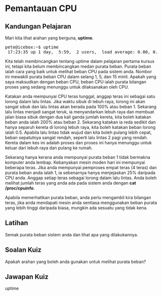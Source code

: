 # Pemantauan CPU

## Kandungan Pelajaran

Mari kita lihat arahan yang berguna, <b>uptime</b>.

<pre>
pete@icebox:~$ uptime
 17:23:35 up 1 day,  5:59,  2 users,  load average: 0.00, 0.02, 0.05
</pre>

Kita telah membincangkan tentang uptime dalam pelajaran pertama kursus ini, tetapi kita belum membincangkan medan purata beban. Purata beban ialah cara yang baik untuk melihat beban CPU pada sistem anda. Nombor ini mewakili purata beban CPU dalam selang 1, 5, dan 15 minit. Apakah yang saya maksudkan dengan beban CPU, beban CPU ialah purata bilangan proses yang sedang menunggu untuk dilaksanakan oleh CPU.

Katakan anda mempunyai CPU teras tunggal, anggap teras ini sebagai satu lorong dalam lalu lintas. Jika waktu sibuk di lebuh raya, lorong ini akan sangat sibuk dan lalu lintas akan berada pada 100% atau beban 1. Sekarang lalu lintas menjadi sangat teruk, ia menyandarkan lebuh raya dan membuat jalan biasa sibuk dengan dua kali ganda jumlah kereta, kita boleh katakan beban anda ialah 200% atau beban 2. Sekarang katakan ia reda sedikit dan hanya separuh kereta di lorong lebuh raya, kita boleh katakan beban lorong ialah 0.5. Apabila lalu lintas tidak wujud dan kita boleh pulang lebih cepat, beban sepatutnya sangat rendah, seperti lalu lintas 2 pagi yang rendah. Kereta dalam kes ini adalah proses dan proses ini hanya menunggu untuk keluar dari lebuh raya dan pulang ke rumah.

Sekarang hanya kerana anda mempunyai purata beban 1 tidak bermakna komputer anda lembap. Kebanyakan mesin moden hari ini mempunyai beberapa teras. Jika anda mempunyai pemproses empat teras (4 teras) dan purata beban anda ialah 1, ia sebenarnya hanya menjejaskan 25% daripada CPU anda. Anggap setiap teras sebagai lorong dalam lalu lintas. Anda boleh melihat jumlah teras yang anda ada pada sistem anda dengan <b>cat /proc/cpuinfo</b>.

Apabila memerhatikan purata beban, anda perlu mengambil kira bilangan teras, jika anda mendapati mesin anda sentiasa menggunakan beban purata yang lebih tinggi daripada biasa, mungkin ada sesuatu yang tidak kena.

## Latihan

Semak purata beban sistem anda dan lihat apa yang dilakukannya.

## Soalan Kuiz

Apakah arahan yang boleh anda gunakan untuk melihat purata beban?

## Jawapan Kuiz

uptime
